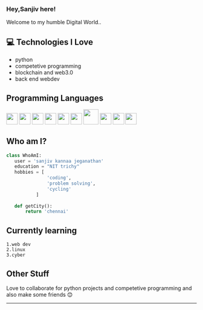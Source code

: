 ### Hey,Sanjiv here!

Welcome to my humble Digital World..

## :computer: Technologies I Love
* python
* competetive programming
* blockchain and web3.0
* back end webdev


## Programming Languages
<img src = 'https://github.com/MarikIshtar007/MarikIshtar007/blob/master/images/c-original.svg' width='30'/>  <img src = 'https://github.com/MarikIshtar007/MarikIshtar007/blob/master/images/pycharm.svg' width='30'/> 
<img src = 'https://github.com/MarikIshtar007/MarikIshtar007/blob/master/images/python2.png' height='30'/> 
 <img src = 'https://github.com/MarikIshtar007/MarikIshtar007/blob/master/images/html.svg' width='30'/> 
 <img src = 'https://github.com/MarikIshtar007/MarikIshtar007/blob/master/images/css.svg' width='30'/> 
 <img src = 'https://github.com/MarikIshtar007/MarikIshtar007/blob/master/images/js.svg' width='30'/>
 <img src = 'https://github.com/MarikIshtar007/MarikIshtar007/blob/master/images/django.svg' height='40'/> 
 <img src = 'https://github.com/MarikIshtar007/MarikIshtar007/blob/master/images/flask.png' width='30'/> 
 <img src = 'https://github.com/MarikIshtar007/MarikIshtar007/blob/master/images/sql.svg' width='30'/> 
 <img src = 'https://github.com/MarikIshtar007/MarikIshtar007/blob/master/images/git.svg' width='30'/>

 
 ## Who am I?
 ```python
 class WhoAmI:
 	user = 'sanjiv kannaa jeganathan'
	education = "NIT trichy"
	hobbies = [
				'coding',
				'problem solving',
				'cycling'
			]
	
	def getCity():
		return 'chennai'
 ```
 
## Currently learning
 	1.web dev
    2.linux
    3.cyber
 
## Other Stuff
  Love to collaborate for python projects and competetive programming and also make some friends 😊

 
 -------
